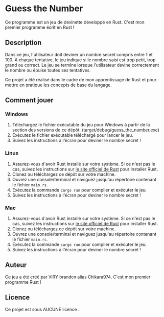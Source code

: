 # Guess the Number

Ce programme est un jeu de devinette développé en Rust. C'est mon premier programme écrit en Rust !

## Description

Dans ce jeu, l'utilisateur doit deviner un nombre secret compris entre 1 et 100. À chaque tentative, le jeu indique si le nombre saisi est trop petit, trop grand ou correct. Le jeu se termine lorsque l'utilisateur devine correctement le nombre ou épuise toutes ses tentatives.

Ce projet a été réalisé dans le cadre de mon apprentissage de Rust et pour mettre en pratique les concepts de base du langage.

## Comment jouer

### Windows

1. Téléchargez le fichier exécutable du jeu pour Windows à partir de la section des versions de ce dépôt. (target/debug/guess_the_number.exe)
2. Exécutez le fichier exécutable téléchargé pour lancer le jeu.
3. Suivez les instructions à l'écran pour deviner le nombre secret !

### Linux

1. Assurez-vous d'avoir Rust installé sur votre système. Si ce n'est pas le cas, suivez les instructions sur [le site officiel de Rust](https://www.rust-lang.org/tools/install) pour installer Rust.
2. Clonez ou téléchargez ce dépôt sur votre machine.
3. Ouvrez une console/terminal et naviguez jusqu'au répertoire contenant le fichier `main.rs`.
4. Exécutez la commande `cargo run` pour compiler et exécuter le jeu.
5. Suivez les instructions à l'écran pour deviner le nombre secret !

### Mac

1. Assurez-vous d'avoir Rust installé sur votre système. Si ce n'est pas le cas, suivez les instructions sur [le site officiel de Rust](https://www.rust-lang.org/tools/install) pour installer Rust.
2. Clonez ou téléchargez ce dépôt sur votre machine.
3. Ouvrez une console/terminal et naviguez jusqu'au répertoire contenant le fichier `main.rs`.
4. Exécutez la commande `cargo run` pour compiler et exécuter le jeu.
5. Suivez les instructions à l'écran pour deviner le nombre secret !

## Auteur

Ce jeu a été créé par VIRY brandon alias Chikara974. C'est mon premier programme Rust !

## Licence

Ce projet est sous AUCUNE licence .
